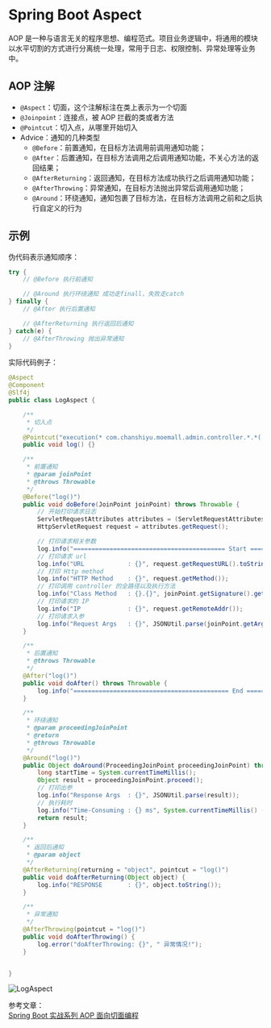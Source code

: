 # Spring Boot Aspect

AOP 是一种与语言无关的程序思想、编程范式。项目业务逻辑中，将通用的模块以水平切割的方式进行分离统一处理，常用于日志、权限控制、异常处理等业务中。

## AOP 注解

- `@Aspect`：切面，这个注解标注在类上表示为一个切面
- `@Joinpoint`：连接点，被 AOP 拦截的类或者方法
- `@Pointcut`：切入点，从哪里开始切入
- Advice：通知的几种类型
  - `@Before`：前置通知，在目标方法调用前调用通知功能；
  - `@After`：后置通知，在目标方法调用之后调用通知功能，不关心方法的返回结果；
  - `@AfterReturning`：返回通知，在目标方法成功执行之后调用通知功能；
  - `@AfterThrowing`：异常通知，在目标方法抛出异常后调用通知功能；
  - `@Around`：环绕通知，通知包裹了目标方法，在目标方法调用之前和之后执行自定义的行为

## 示例

伪代码表示通知顺序：

```java
try {
    // @Before 执行前通知

    // @Around 执行环绕通知 成功走finall，失败走catch
} finally {
    // @After 执行后置通知

    // @AfterReturning 执行返回后通知
} catch(e) {
    // @AfterThrowing 抛出异常通知
}
```

实际代码例子：

```java
@Aspect
@Component
@Slf4j
public class LogAspect {

    /**
     * 切入点
     */
    @Pointcut("execution(* com.chanshiyu.moemall.admin.controller.*.*(..))")
    public void log() {}

    /**
     * 前置通知
     * @param joinPoint
     * @throws Throwable
     */
    @Before("log()")
    public void doBefore(JoinPoint joinPoint) throws Throwable {
        // 开始打印请求日志
        ServletRequestAttributes attributes = (ServletRequestAttributes) RequestContextHolder.getRequestAttributes();
        HttpServletRequest request = attributes.getRequest();

        // 打印请求相关参数
        log.info("========================================== Start ==========================================");
        // 打印请求 url
        log.info("URL            : {}", request.getRequestURL().toString());
        // 打印 Http method
        log.info("HTTP Method    : {}", request.getMethod());
        // 打印调用 controller 的全路径以及执行方法
        log.info("Class Method   : {}.{}", joinPoint.getSignature().getDeclaringTypeName(), joinPoint.getSignature().getName());
        // 打印请求的 IP
        log.info("IP             : {}", request.getRemoteAddr());
        // 打印请求入参
        log.info("Request Args   : {}", JSONUtil.parse(joinPoint.getArgs()));
    }

    /**
     * 后置通知
     * @throws Throwable
     */
    @After("log()")
    public void doAfter() throws Throwable {
        log.info("=========================================== End ===========================================");
    }

    /**
     * 环绕通知
     * @param proceedingJoinPoint
     * @return
     * @throws Throwable
     */
    @Around("log()")
    public Object doAround(ProceedingJoinPoint proceedingJoinPoint) throws Throwable {
        long startTime = System.currentTimeMillis();
        Object result = proceedingJoinPoint.proceed();
        // 打印出参
        log.info("Response Args  : {}", JSONUtil.parse(result));
        // 执行耗时
        log.info("Time-Consuming : {} ms", System.currentTimeMillis() - startTime);
        return result;
    }

    /**
     * 返回后通知
     * @param object
     */
    @AfterReturning(returning = "object", pointcut = "log()")
    public void doAfterReturning(Object object) {
        log.info("RESPONSE       : {}", object.toString());
    }

    /**
     * 异常通知
     */
    @AfterThrowing(pointcut = "log()")
    public void doAfterThrowing() {
        log.error("doAfterThrowing: {}", " 异常情况!");
    }


}
```

![LogAspect](https://cdn.jsdelivr.net/gh/chanshiyucx/poi/2019/LogAspect.png)

参考文章：  
[Spring Boot 实战系列 AOP 面向切面编程](https://juejin.im/post/5be0dd17e51d45304c3c7a75)
